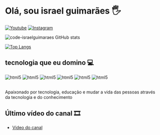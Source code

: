 <h1>Olá, sou israel guimarães 🖐️</h1>

[![Youtube](https://img.shields.io/badge/YouTube-111111?style=for-the-badge&logo=youtube&logoColor=white)](https://www.youtube.com/channel/UC3Hw9Quu1eSfM18T_9lDMlQ)
[![Instagram](https://img.shields.io/badge/Instagram-111111?style=for-the-badge&logo=instagram&logoColor=white)](https://www.instagram.com/eusouisraelguimaraes/)

![code-israelguimaraes GitHub stats](https://github-readme-stats.vercel.app/api?username=code-israelguimaraes&show_icons=true&theme=dark)

[![Top Langs](https://github-readme-stats.vercel.app/api/top-langs/?username=code-israelguimaraes&layout=compact)](https://github.com/anuraghazra/github-readme-stats)

<!--[![novo]()]()-->

<h2>tecnologia que eu domino 💻</h2>

<div style="display:inline_block">

<img align="center" alt="html5" src="https://img.shields.io/badge/HTML-3CB371?style=for-the-badge&logo=html5&logoColor=white">
<img align="center" alt="html5" src="https://img.shields.io/badge/CSS-B22222?&style=for-the-badge&logo=css3&logoColor=white">
<img align="center" alt="html5" src="https://img.shields.io/badge/JavaScript-FFD700?style=for-the-badge&logo=javascript&logoColor=white">
  
<img align="center" alt="html5" src="https://img.shields.io/badge/C-00599C?style=for-the-badge&logo=c&logoColor=white">
<img align="center" alt="html5" src="https://img.shields.io/badge/Shell_Script-121011?style=for-the-badge&logo=gnu-bash&logoColor=white">
<img align="center" alt="html5" src="https://img.shields.io/badge/-Python-red?style=for-the-badge&logo=gnu-bash&logoColor=white">




</div>

<br>

Apaixonado por tecnologia, educação e mudar a vida das pessoas através da tecnologia e do conhecimento

<h2>Último vídeo do canal 🎞️</h2>

- [Video do canal](https://www.youtube.com/watch?v=p-Zk1bRaFqU)
